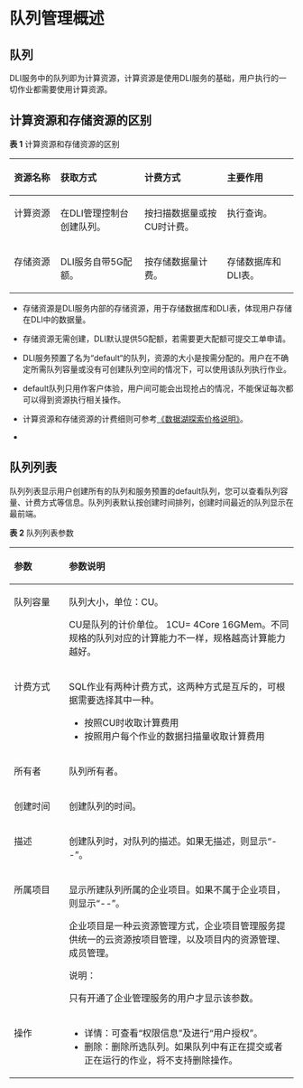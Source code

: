# 队列管理概述<a name="dli_01_0402"></a>

## 队列<a name="section16492487104553"></a>

DLI服务中的队列即为计算资源，计算资源是使用DLI服务的基础，用户执行的一切作业都需要使用计算资源。

## 计算资源和存储资源的区别<a name="section66774108144246"></a>

**表 1**  计算资源和存储资源的区别

<a name="table39473009144323"></a>
<table><thead align="left"><tr id="row26937981144323"><th class="cellrowborder" valign="top" width="16.351635163516352%" id="mcps1.2.5.1.1"><p id="p41999873144323"><a name="p41999873144323"></a><a name="p41999873144323"></a>资源名称</p>
</th>
<th class="cellrowborder" valign="top" width="29.572957295729573%" id="mcps1.2.5.1.2"><p id="p46546578144323"><a name="p46546578144323"></a><a name="p46546578144323"></a>获取方式</p>
</th>
<th class="cellrowborder" valign="top" width="29.072907290729074%" id="mcps1.2.5.1.3"><p id="p12176512144323"><a name="p12176512144323"></a><a name="p12176512144323"></a>计费方式</p>
</th>
<th class="cellrowborder" valign="top" width="25.002500250025%" id="mcps1.2.5.1.4"><p id="p46773426144323"><a name="p46773426144323"></a><a name="p46773426144323"></a>主要作用</p>
</th>
</tr>
</thead>
<tbody><tr id="row6525212144323"><td class="cellrowborder" valign="top" width="16.351635163516352%" headers="mcps1.2.5.1.1 "><p id="p58780201144323"><a name="p58780201144323"></a><a name="p58780201144323"></a>计算资源</p>
</td>
<td class="cellrowborder" valign="top" width="29.572957295729573%" headers="mcps1.2.5.1.2 "><p id="p63575830144323"><a name="p63575830144323"></a><a name="p63575830144323"></a>在DLI管理控制台创建队列。</p>
</td>
<td class="cellrowborder" valign="top" width="29.072907290729074%" headers="mcps1.2.5.1.3 "><p id="p49368587144323"><a name="p49368587144323"></a><a name="p49368587144323"></a>按扫描数据量或按CU时计费。</p>
</td>
<td class="cellrowborder" valign="top" width="25.002500250025%" headers="mcps1.2.5.1.4 "><p id="p39432625144323"><a name="p39432625144323"></a><a name="p39432625144323"></a>执行查询。</p>
</td>
</tr>
<tr id="row23790255144323"><td class="cellrowborder" valign="top" width="16.351635163516352%" headers="mcps1.2.5.1.1 "><p id="p47962534144323"><a name="p47962534144323"></a><a name="p47962534144323"></a>存储资源</p>
</td>
<td class="cellrowborder" valign="top" width="29.572957295729573%" headers="mcps1.2.5.1.2 "><p id="p59760008144323"><a name="p59760008144323"></a><a name="p59760008144323"></a>DLI服务自带5G配额。</p>
</td>
<td class="cellrowborder" valign="top" width="29.072907290729074%" headers="mcps1.2.5.1.3 "><p id="p8722495144323"><a name="p8722495144323"></a><a name="p8722495144323"></a>按存储数据量计费。</p>
</td>
<td class="cellrowborder" valign="top" width="25.002500250025%" headers="mcps1.2.5.1.4 "><p id="p35433523144323"><a name="p35433523144323"></a><a name="p35433523144323"></a>存储数据库和DLI表。</p>
</td>
</tr>
</tbody>
</table>

-   存储资源是DLI服务内部的存储资源，用于存储数据库和DLI表，体现用户存储在DLI中的数据量。
-   存储资源无需创建，DLI默认提供5G配额，若需要更大配额可提交工单申请。
-   DLI服务预置了名为“default“的队列，资源的大小是按需分配的。用户在不确定所需队列容量或没有可创建队列空间的情况下，可以使用该队列执行作业。

-   default队列只用作客户体验，用户间可能会出现抢占的情况，不能保证每次都可以得到资源执行相关操作。
-   计算资源和存储资源的计费细则可参考[《数据湖探索价格说明》](https://support.huaweicloud.com/price-dli/dli_06_0001.html)。
-   
## 队列列表<a name="section1616314111518"></a>

队列列表显示用户创建所有的队列和服务预置的default队列，您可以查看队列容量、计费方式等信息。队列列表默认按创建时间排列，创建时间最近的队列显示在最前端。

**表 2**  队列列表参数

<a name="table3950169215120"></a>
<table><thead align="left"><tr id="row2555468715120"><th class="cellrowborder" valign="top" width="19.35%" id="mcps1.2.3.1.1"><p id="p4021197415120"><a name="p4021197415120"></a><a name="p4021197415120"></a>参数</p>
</th>
<th class="cellrowborder" valign="top" width="80.65%" id="mcps1.2.3.1.2"><p id="p3594448915120"><a name="p3594448915120"></a><a name="p3594448915120"></a>参数说明</p>
</th>
</tr>
</thead>
<tbody><tr id="row46758327132"><td class="cellrowborder" valign="top" width="19.35%" headers="mcps1.2.3.1.1 "><p id="p16413434141957"><a name="p16413434141957"></a><a name="p16413434141957"></a>队列容量</p>
</td>
<td class="cellrowborder" valign="top" width="80.65%" headers="mcps1.2.3.1.2 "><p id="p1066329135619"><a name="p1066329135619"></a><a name="p1066329135619"></a>队列大小，单位：CU。</p>
<p id="p54419740141957"><a name="p54419740141957"></a><a name="p54419740141957"></a>CU是队列的计价单位。 1CU= 4Core 16GMem。不同规格的队列对应的计算能力不一样，规格越高计算能力越好。</p>
</td>
</tr>
<tr id="row32873162171713"><td class="cellrowborder" valign="top" width="19.35%" headers="mcps1.2.3.1.1 "><p id="p45480448171713"><a name="p45480448171713"></a><a name="p45480448171713"></a>计费方式</p>
</td>
<td class="cellrowborder" valign="top" width="80.65%" headers="mcps1.2.3.1.2 "><p id="p1167797175712"><a name="p1167797175712"></a><a name="p1167797175712"></a>SQL作业有两种计费方式，这两种方式是互斥的，可根据需要选择其中一种。</p>
<a name="ul7886142111570"></a><a name="ul7886142111570"></a><ul id="ul7886142111570"><li>按照CU时收取计算费用</li><li>按照用户每个作业的数据扫描量收取计算费用</li></ul>
</td>
</tr>
<tr id="row31011923151038"><td class="cellrowborder" valign="top" width="19.35%" headers="mcps1.2.3.1.1 "><p id="p10671857151038"><a name="p10671857151038"></a><a name="p10671857151038"></a>所有者</p>
</td>
<td class="cellrowborder" valign="top" width="80.65%" headers="mcps1.2.3.1.2 "><p id="p89431923510"><a name="p89431923510"></a><a name="p89431923510"></a>队列所有者。</p>
</td>
</tr>
<tr id="row36301606171658"><td class="cellrowborder" valign="top" width="19.35%" headers="mcps1.2.3.1.1 "><p id="p14394959151048"><a name="p14394959151048"></a><a name="p14394959151048"></a>创建时间</p>
</td>
<td class="cellrowborder" valign="top" width="80.65%" headers="mcps1.2.3.1.2 "><p id="p51238775151048"><a name="p51238775151048"></a><a name="p51238775151048"></a>创建队列的时间。</p>
</td>
</tr>
<tr id="row6424839516213"><td class="cellrowborder" valign="top" width="19.35%" headers="mcps1.2.3.1.1 "><p id="p50569641162134"><a name="p50569641162134"></a><a name="p50569641162134"></a>描述</p>
</td>
<td class="cellrowborder" valign="top" width="80.65%" headers="mcps1.2.3.1.2 "><p id="p18910361162145"><a name="p18910361162145"></a><a name="p18910361162145"></a>创建队列时，对队列的描述。如果无描述，则显示“--”。</p>
</td>
</tr>
<tr id="row911162819515"><td class="cellrowborder" valign="top" width="19.35%" headers="mcps1.2.3.1.1 "><p id="p11111132814519"><a name="p11111132814519"></a><a name="p11111132814519"></a>所属项目</p>
</td>
<td class="cellrowborder" valign="top" width="80.65%" headers="mcps1.2.3.1.2 "><p id="p197403611524"><a name="p197403611524"></a><a name="p197403611524"></a>显示所建队列所属的企业项目。如果不属于企业项目，则显示“--”。</p>
<p id="p101111128145113"><a name="p101111128145113"></a><a name="p101111128145113"></a>企业项目是一种云资源管理方式，企业项目管理服务提供统一的云资源按项目管理，以及项目内的资源管理、成员管理。</p>
<div class="note" id="note1358194815815"><a name="note1358194815815"></a><a name="note1358194815815"></a><span class="notetitle"> 说明： </span><div class="notebody"><p id="p16581348175819"><a name="p16581348175819"></a><a name="p16581348175819"></a>只有开通了企业管理服务的用户才显示该参数。</p>
</div></div>
</td>
</tr>
<tr id="row1662880815250"><td class="cellrowborder" valign="top" width="19.35%" headers="mcps1.2.3.1.1 "><p id="p475621615250"><a name="p475621615250"></a><a name="p475621615250"></a>操作</p>
</td>
<td class="cellrowborder" valign="top" width="80.65%" headers="mcps1.2.3.1.2 "><a name="ul15800707615"></a><a name="ul15800707615"></a><ul id="ul15800707615"><li>详情：可查看“权限信息”及进行“用户授权”。</li><li>删除：删除所选队列。如果队列中有正在提交或者正在运行的作业，将不支持删除操作。</li></ul>
</td>
</tr>
</tbody>
</table>

